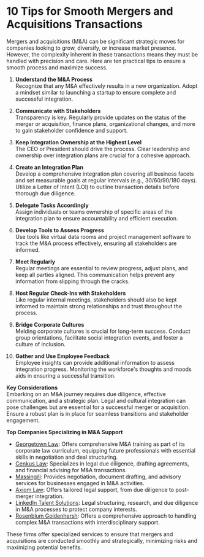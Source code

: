 # 10 Tips for Smooth Mergers and Acquisitions Transactions

Mergers and acquisitions (M&A) can be significant strategic moves for companies looking to grow, diversify, or increase market presence. However, the complexity inherent in these transactions means they must be handled with precision and care. Here are ten practical tips to ensure a smooth process and maximize success.

1. **Understand the M&A Process**  
   Recognize that any M&A effectively results in a new organization. Adopt a mindset similar to launching a startup to ensure complete and successful integration.

2. **Communicate with Stakeholders**  
   Transparency is key. Regularly provide updates on the status of the merger or acquisition, finance plans, organizational changes, and more to gain stakeholder confidence and support.

3. **Keep Integration Ownership at the Highest Level**  
   The CEO or President should drive the process. Clear leadership and ownership over integration plans are crucial for a cohesive approach.

4. **Create an Integration Plan**  
   Develop a comprehensive integration plan covering all business facets and set measurable goals at regular intervals (e.g., 30/60/90/180 days). Utilize a Letter of Intent (LOI) to outline transaction details before thorough due diligence.

5. **Delegate Tasks Accordingly**  
   Assign individuals or teams ownership of specific areas of the integration plan to ensure accountability and efficient execution.

6. **Develop Tools to Assess Progress**  
   Use tools like virtual data rooms and project management software to track the M&A process effectively, ensuring all stakeholders are informed.

7. **Meet Regularly**  
   Regular meetings are essential to review progress, adjust plans, and keep all parties aligned. This communication helps prevent any information from slipping through the cracks.

8. **Host Regular Check-Ins with Stakeholders**  
   Like regular internal meetings, stakeholders should also be kept informed to maintain strong relationships and trust throughout the process.

9. **Bridge Corporate Cultures**  
   Melding corporate cultures is crucial for long-term success. Conduct group orientations, facilitate social integration events, and foster a culture of inclusion.

10. **Gather and Use Employee Feedback**  
    Employee insights can provide additional information to assess integration progress. Monitoring the workforce's thoughts and moods aids in ensuring a successful transition.

**Key Considerations**  
Embarking on an M&A journey requires due diligence, effective communication, and a strategic plan. Legal and cultural integration can pose challenges but are essential for a successful merger or acquisition. Ensure a robust plan is in place for seamless transitions and stakeholder engagement.

**Top Companies Specializing in M&A Support**  
- [Georgetown Law](/dir/georgetown_law): Offers comprehensive M&A training as part of its corporate law curriculum, equipping future professionals with essential skills in negotiation and deal structuring.
- [Cenkus Law](/dir/cenkus_law): Specializes in legal due diligence, drafting agreements, and financial advising for M&A transactions.
- [Massingill](/dir/massingill): Provides negotiation, document drafting, and advisory services for businesses engaged in M&A activities.
- [Axiom Law](/dir/axiom_law): Offers tailored legal support, from due diligence to post-merger integration.
- [LinkedIn Talent Solutions](/dir/linkedin_talent_solutions): Legal structuring, research, and due diligence in M&A processes to protect company interests.
- [Rosenblum Goldenhersh](/dir/rosenblum_goldenhersh): Offers a comprehensive approach to handling complex M&A transactions with interdisciplinary support.

These firms offer specialized services to ensure that mergers and acquisitions are conducted smoothly and strategically, minimizing risks and maximizing potential benefits.